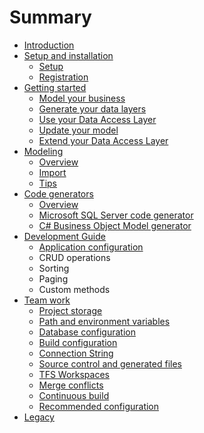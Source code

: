 # Summary

* [Introduction](README.md)
* [Setup and installation](setup_and_installation.md)
   * [Setup](setup-and-installation/setup.md)
   * [Registration](setup-and-installation/registration.md)
* [Getting started](getting_started.md)
   * [Model your business](getting-started/model_your_business.md)
   * [Generate your data layers](getting-started/generate_your_data_layers.md)
   * [Use your Data Access Layer](getting-started/use_your_data_access_layer.md)
   * [Update your model](getting-started/update_your_model.md)
   * [Extend your Data Access Layer](getting-started/extend_your_data_access_layer.md)
* [Modeling](modeling.md)
   * [Overview](modeling/overview.md)
   * [Import](modeling/import.md)
   * [Tips](modeling/tips.md)
* [Code generators](code_generators.md)
   * [Overview](code-generators/overview.md)
   * [Microsoft SQL Server code generator](code-generators/microsoft_sql_server_code_generator.md)
   * [C# Business Object Model generator](code-generators/c_business_object_model_generator.md)
* [Development Guide](development_guide.md)
   * [Application configuration](development-guide/application_configuration.md)
   * CRUD operations
   * Sorting
   * Paging
   * Custom methods
* [Team work](team_work.md)
   * [Project storage](team-work/project_storage.md)
   * [Path and environment variables](team-work/path_and_environment_variables.md)
   * [Database configuration](team-work/database_configuration.md)
   * [Build configuration](team-work/build_configuration.md)
   * [Connection String](team-work/connection_string.md)
   * [Source control and generated files](team-work/source_control_and_generated_files.md)
   * [TFS Workspaces](team-work/tfs_workspaces.md)
   * [Merge conflicts](team-work/merge_conflicts.md)
   * [Continuous build](team-work/continuous_build.md)
   * [Recommended configuration](team-work/recommended_configuration.md)
* [Legacy](legacy.md)

